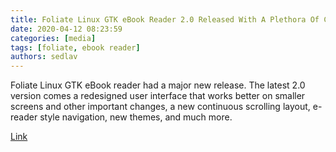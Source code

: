 ```yaml
---
title: Foliate Linux GTK eBook Reader 2.0 Released With A Plethora Of Changes
date: 2020-04-12 08:23:59
categories: [media]
tags: [foliate, ebook reader]
authors: sedlav
---
```


Foliate Linux GTK eBook reader had a major new release. The latest 2.0 version comes a redesigned user interface that works better on smaller screens and other important changes, a new continuous scrolling layout, e-reader style navigation, new themes, and much more.

[Link](https://www.linuxuprising.com/2020/04/foliate-linux-gtk-ebook-reader-20.html)
